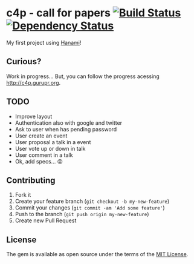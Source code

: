 # c4p - call for papers [![Build Status](https://travis-ci.org/vyper/c4p.svg?branch=master)](https://travis-ci.org/vyper/c4p) [![Dependency Status](https://gemnasium.com/vyper/c4p.svg)](https://gemnasium.com/vyper/c4p)

My first project using [Hanami](http://hanamirb.org)!

## Curious?

Work in progress... But, you can follow the progress acessing http://c4p.gurupr.org.

## TODO

- Improve layout
- Authentication also with google and twitter
- Ask to user when has pending password
- User create an event
- User proposal a talk in a event
- User vote up or down in talk
- User comment in a talk
- Ok, add specs... :stuck_out_tongue_closed_eyes:

## Contributing

1. Fork it
2. Create your feature branch (`git checkout -b my-new-feature`)
3. Commit your changes (`git commit -am 'Add some feature'`)
4. Push to the branch (`git push origin my-new-feature`)
5. Create new Pull Request


## License

The gem is available as open source under the terms of the [MIT License](http://opensource.org/licenses/MIT).
